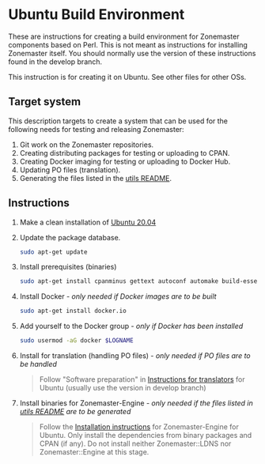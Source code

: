 # Ubuntu Build Environment

These are instructions for creating a build environment for Zonemaster components
based on Perl. This is not meant as instructions for installing Zonemaster
itself. You should normally use the version of these instructions found in the
develop branch.

This instruction is for creating it on Ubuntu. See other files for other OSs.

## Target system

This description targets to create a system that can be used for the following
needs for testing and releasing Zonemaster:

1. Git work on the Zonemaster repositories.
2. Creating distributing packages for testing or uploading to CPAN.
3. Creating Docker imaging for testing or uploading to Docker Hub.
4. Updating PO files (translation).
5. Generating the files listed in the [utils README].

## Instructions

1. Make a clean installation of [Ubuntu 20.04]

2. Update the package database.

   ```sh
   sudo apt-get update
   ```

3. Install prerequisites (binaries)

   ```sh
   sudo apt-get install cpanminus gettext autoconf automake build-essential libdevel-checklib-perl libmodule-install-xsutil-perl libssl-dev libidn11-dev libtool
   ```

4. Install Docker - *only needed if Docker images are to be built*

   ```sh
   sudo apt-get install docker.io
   ```

5. Add yourself to the Docker group - *only if Docker has been installed*

   ```sh
   sudo usermod -aG docker $LOGNAME
   ```

6. Install for translation (handling PO files) -
   *only needed if PO files are to be handled*

   > Follow "Software preparation" in [Instructions for translators] for Ubuntu
   > (usually use the version in develop branch)

7. Install binaries for Zonemaster-Engine -
   *only needed if the files listed in [utils README] are to be generated*
   
   > Follow the [Installation instructions] for Zonemaster-Engine for Ubuntu. Only
   > install the dependencies from binary packages and CPAN (if any). Do not
   > install neither Zonemaster::LDNS nor Zonemaster::Engine at this stage.




[Installation instructions]:               https://github.com/zonemaster/zonemaster-engine/blob/develop/docs/Installation.md
[Instructions for translators]:            https://github.com/zonemaster/zonemaster-engine/blob/develop/docs/Translation-translators.md#software-preparation
[Ubuntu 20.04]:                            https://ubuntu.com/
[utils README]:                            ../../../utils/README.md
